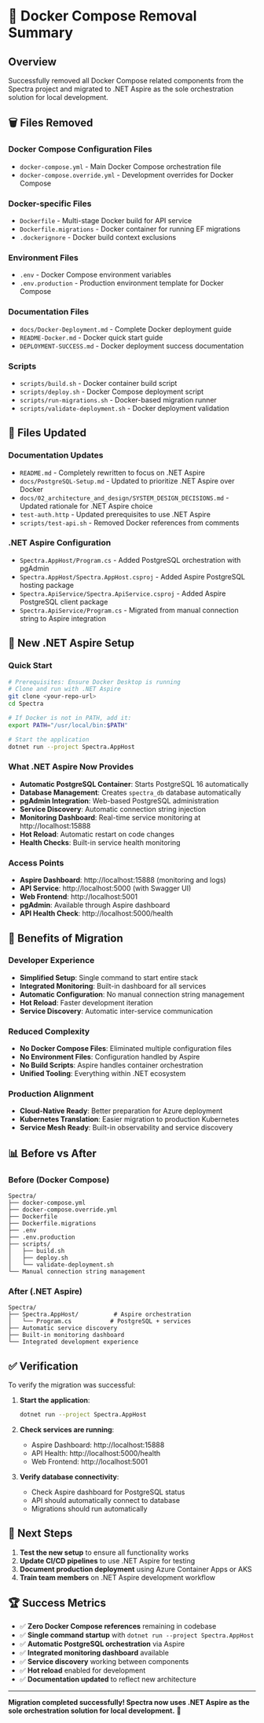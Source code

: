# 🧹 Docker Compose Removal Summary

## Overview

Successfully removed all Docker Compose related components from the Spectra project and migrated to .NET Aspire as the sole orchestration solution for local development.

## 🗑️ Files Removed

### Docker Compose Configuration Files
- `docker-compose.yml` - Main Docker Compose orchestration file
- `docker-compose.override.yml` - Development overrides for Docker Compose

### Docker-specific Files
- `Dockerfile` - Multi-stage Docker build for API service
- `Dockerfile.migrations` - Docker container for running EF migrations
- `.dockerignore` - Docker build context exclusions

### Environment Files
- `.env` - Docker Compose environment variables
- `.env.production` - Production environment template for Docker Compose

### Documentation Files
- `docs/Docker-Deployment.md` - Complete Docker deployment guide
- `README-Docker.md` - Docker quick start guide
- `DEPLOYMENT-SUCCESS.md` - Docker deployment success documentation

### Scripts
- `scripts/build.sh` - Docker container build script
- `scripts/deploy.sh` - Docker Compose deployment script
- `scripts/run-migrations.sh` - Docker-based migration runner
- `scripts/validate-deployment.sh` - Docker deployment validation

## 📝 Files Updated

### Documentation Updates
- `README.md` - Completely rewritten to focus on .NET Aspire
- `docs/PostgreSQL-Setup.md` - Updated to prioritize .NET Aspire over Docker
- `docs/02_architecture_and_design/SYSTEM_DESIGN_DECISIONS.md` - Updated rationale for .NET Aspire choice
- `test-auth.http` - Updated prerequisites to use .NET Aspire
- `scripts/test-api.sh` - Removed Docker references from comments

### .NET Aspire Configuration
- `Spectra.AppHost/Program.cs` - Added PostgreSQL orchestration with pgAdmin
- `Spectra.AppHost/Spectra.AppHost.csproj` - Added Aspire PostgreSQL hosting package
- `Spectra.ApiService/Spectra.ApiService.csproj` - Added Aspire PostgreSQL client package
- `Spectra.ApiService/Program.cs` - Migrated from manual connection string to Aspire integration

## 🚀 New .NET Aspire Setup

### Quick Start
```bash
# Prerequisites: Ensure Docker Desktop is running
# Clone and run with .NET Aspire
git clone <your-repo-url>
cd Spectra

# If Docker is not in PATH, add it:
export PATH="/usr/local/bin:$PATH"

# Start the application
dotnet run --project Spectra.AppHost
```

### What .NET Aspire Now Provides
- **Automatic PostgreSQL Container**: Starts PostgreSQL 16 automatically
- **Database Management**: Creates `spectra_db` database automatically
- **pgAdmin Integration**: Web-based PostgreSQL administration
- **Service Discovery**: Automatic connection string injection
- **Monitoring Dashboard**: Real-time service monitoring at http://localhost:15888
- **Hot Reload**: Automatic restart on code changes
- **Health Checks**: Built-in service health monitoring

### Access Points
- **Aspire Dashboard**: http://localhost:15888 (monitoring and logs)
- **API Service**: http://localhost:5000 (with Swagger UI)
- **Web Frontend**: http://localhost:5001
- **pgAdmin**: Available through Aspire dashboard
- **API Health Check**: http://localhost:5000/health

## 🔧 Benefits of Migration

### Developer Experience
- **Simplified Setup**: Single command to start entire stack
- **Integrated Monitoring**: Built-in dashboard for all services
- **Automatic Configuration**: No manual connection string management
- **Hot Reload**: Faster development iteration
- **Service Discovery**: Automatic inter-service communication

### Reduced Complexity
- **No Docker Compose Files**: Eliminated multiple configuration files
- **No Environment Files**: Configuration handled by Aspire
- **No Build Scripts**: Aspire handles container orchestration
- **Unified Tooling**: Everything within .NET ecosystem

### Production Alignment
- **Cloud-Native Ready**: Better preparation for Azure deployment
- **Kubernetes Translation**: Easier migration to production Kubernetes
- **Service Mesh Ready**: Built-in observability and service discovery

## 📊 Before vs After

### Before (Docker Compose)
```
Spectra/
├── docker-compose.yml
├── docker-compose.override.yml
├── Dockerfile
├── Dockerfile.migrations
├── .env
├── .env.production
├── scripts/
│   ├── build.sh
│   ├── deploy.sh
│   └── validate-deployment.sh
└── Manual connection string management
```

### After (.NET Aspire)
```
Spectra/
├── Spectra.AppHost/          # Aspire orchestration
│   └── Program.cs           # PostgreSQL + services
├── Automatic service discovery
├── Built-in monitoring dashboard
└── Integrated development experience
```

## ✅ Verification

To verify the migration was successful:

1. **Start the application**:
   ```bash
   dotnet run --project Spectra.AppHost
   ```

2. **Check services are running**:
   - Aspire Dashboard: http://localhost:15888
   - API Health: http://localhost:5000/health
   - Web Frontend: http://localhost:5001

3. **Verify database connectivity**:
   - Check Aspire dashboard for PostgreSQL status
   - API should automatically connect to database
   - Migrations should run automatically

## 🎯 Next Steps

1. **Test the new setup** to ensure all functionality works
2. **Update CI/CD pipelines** to use .NET Aspire for testing
3. **Document production deployment** using Azure Container Apps or AKS
4. **Train team members** on .NET Aspire development workflow

## 🏆 Success Metrics

- ✅ **Zero Docker Compose references** remaining in codebase
- ✅ **Single command startup** with `dotnet run --project Spectra.AppHost`
- ✅ **Automatic PostgreSQL orchestration** via Aspire
- ✅ **Integrated monitoring dashboard** available
- ✅ **Service discovery** working between components
- ✅ **Hot reload** enabled for development
- ✅ **Documentation updated** to reflect new architecture

---

**Migration completed successfully! Spectra now uses .NET Aspire as the sole orchestration solution for local development.** 🎉
